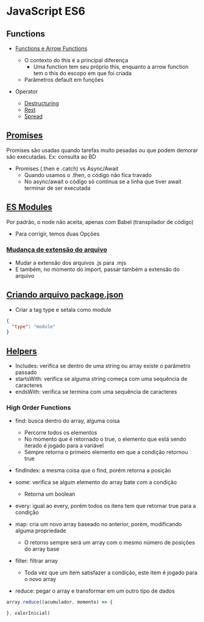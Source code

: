 # JavaScript ES6

## Functions
- [Functions e Arrow Functions](01-functions.js)
  - O contexto do this é a principal diferença
    - Uma function tem seu próprio this, enquanto a arrow function tem o this do escopo em que foi criada
  - Parâmetros default em funções

- Operator
  - [Destructuring](02-Destructuring.js)
  - [Rest](03-rest.js)
  - [Spread](04-spread.js)

## [Promises](05-promises.js)
Promises são usadas quando tarefas muito pesadas ou que podem demorar são executadas. Ex: consulta ao BD

- Promises (.then e .catch) vs Async/Await
  - Quando usamos o .then, o código não fica travado
  - No async/await o código só continua se a linha que tiver await terminar de ser executada

## [ES Modules](07-Modules)
Por padrão, o node não aceita, apenas com Babel (transpilador de código)
- Para corrigir, temos duas Opções
### [Mudança de extensão do arquivo](07-Modules/Tipo1)
- Mudar a extensão dos arquivos .js para .mjs
- E também, no momento do import, passar também a extensão do arquivo

## [Criando arquivo package.json](07-Modules/Tipo2)
- Criar a tag type e setala como module
```JSON
{
  "type": "module"
}
```

## [Helpers](08-helpers.js)
- Includes: verifica se dentro de uma string ou array existe o parâmetro passado
- startsWith: verifica se alguma string começa com uma sequência de caracteres
- endsWith: verifica se termina com uma sequência de caracteres

### High Order Functions
- find: busca dentro do array, alguma coisa
  - Percorre todos os elementos
  - No momento que é retornado o true, o elemento que está sendo iterado é jogado para a variável
  - Sempre retorna o primeiro elemento em que a condição retornou true

- findIndex: a mesma coisa que o find, porém retorna a posição

- some: verifica se algum elemento do array bate com a condição
  - Retorna um boolean

- every: igual ao every, porém todos os itens tem que retornar true para a condição

- map: cria um novo array baseado no anterior, porém, modificando alguma propriedade
  - O retorno sempre será um array com o mesmo número de posições do array base

- filter: filtrar array
  - Toda vez que um item satisfazer a condição, este item é jogado para o novo array

- reduce: pegar o array e transformar em um outro tipo de dados
```js
array.reduce((acumulador, momento) => {

}, valorInicial)
```